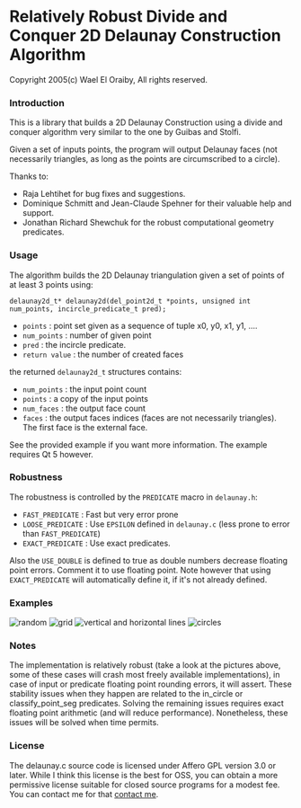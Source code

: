 # Relatively Robust Divide and Conquer 2D Delaunay Construction Algorithm

Copyright 2005(c) Wael El Oraiby, All rights reserved. 

### Introduction

This is a library that builds a 2D Delaunay Construction using a divide and conquer algorithm very similar to the one by Guibas and Stolfi.

Given a set of inputs points, the program will output Delaunay faces (not necessarily triangles, as long as the points are circumscribed to a circle).

Thanks to:

* Raja Lehtihet for bug fixes and suggestions.
* Dominique Schmitt and Jean-Claude Spehner for their valuable help and support.
* Jonathan Richard Shewchuk for the robust computational geometry predicates.

### Usage

The algorithm builds the 2D Delaunay triangulation given a set of points of at least
3 points using:

    delaunay2d_t* delaunay2d(del_point2d_t *points, unsigned int num_points, incircle_predicate_t pred);

- `points`	: point set given as a sequence of tuple x0, y0, x1, y1, ....
- `num_points`	: number of given point
- `pred`		: the incircle predicate.
- `return value`	: the number of created faces

the returned `delaunay2d_t` structures contains:
- `num_points`	: the input point count
- `points`	: a copy of the input points
- `num_faces`	: the output face count
- `faces`	: the output faces indices (faces are not necessarily triangles). The first face is the external face.

See the provided example if you want more information. The example requires Qt 5 however.

### Robustness
The robustness is controlled by the `PREDICATE` macro in `delaunay.h`:

- `FAST_PREDICATE`  : Fast but very error prone 
- `LOOSE_PREDICATE` : Use `EPSILON` defined in `delaunay.c` (less prone to error than `FAST_PREDICATE`)
- `EXACT_PREDICATE` : Use exact predicates.

Also the `USE_DOUBLE` is defined to true as double numbers decrease floating point errors. Comment it to use floating point. Note however that using `EXACT_PREDICATE` will automatically define it, if it's not already defined.

### Examples
![random](https://github.com/eloraiby/delaunay/raw/master/images/random.png)
![grid](https://github.com/eloraiby/delaunay/raw/master/images/grid.png)
![vertical and horizontal lines](https://github.com/eloraiby/delaunay/raw/master/images/vertical_horizontal.png)
![circles](https://github.com/eloraiby/delaunay/raw/master/images/circles.png)

### Notes

The implementation is relatively robust (take a look at the pictures above, some of these cases will crash most freely available implementations), in case of input or predicate floating point rounding errors, it will assert. 
These stability issues when they happen are related to the in_circle or classify_point_seg predicates. Solving the remaining issues requires exact floating point arithmetic (and will reduce performance). Nonetheless, these issues will be solved when time permits.

### License

The delaunay.c source code is licensed under Affero GPL version 3.0 or later. While I think this license is the best for OSS, you can obtain a more permissive license suitable for closed source programs for a modest fee. You can contact me for that [contact me](https://github.com/eloraiby/eloraiby.github.com/raw/master/email.svg).




